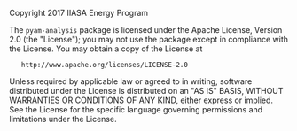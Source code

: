    Copyright 2017 IIASA Energy Program

   The `pyam-analysis` package is licensed under 
   the Apache License, Version 2.0 (the "License");
   you may not use the package except in compliance with the License.
   You may obtain a copy of the License at

       http://www.apache.org/licenses/LICENSE-2.0

   Unless required by applicable law or agreed to in writing, software
   distributed under the License is distributed on an "AS IS" BASIS,
   WITHOUT WARRANTIES OR CONDITIONS OF ANY KIND, either express or implied.
   See the License for the specific language governing permissions and
   limitations under the License.
